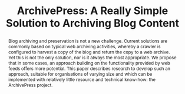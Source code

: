 ---
abstract: 'Blog archiving and preservation is not a new challenge. Current solutions
  are commonly based on typical web archiving activities, whereby a crawler is configured
  to harvest a copy of the blog and return the copy to a web archive. Yet this is
  not the only solution, nor is it always the most appropriate. We propose that in
  some cases, an approach building on the functionality provided by web feeds offers
  more potential. This paper describes research to develop such an approach, suitable
  for organisations of varying size and which can be implemented with relatively little
  resource and technical know-how: the ArchivePress project.'
creators:
- Pennock, Maureen
- Davis, Richard
date: null
document_url: https://services.phaidra.univie.ac.at/api/object/o:294013/download
grand_parent: iPRES
institutions: []
keywords:
- san francisco
landing_page_url: https://phaidra.univie.ac.at/o:294013
language: eng
layout: publication
license: CC BY-SA 3.0 AT
notes_url: null
parent: iPRES 2009
publication_type: paper
size: 991675
slides_url: null
source_name: iPRES
title: 'ArchivePress: A Really Simple Solution to Archiving Blog Content'
year: 2009
---